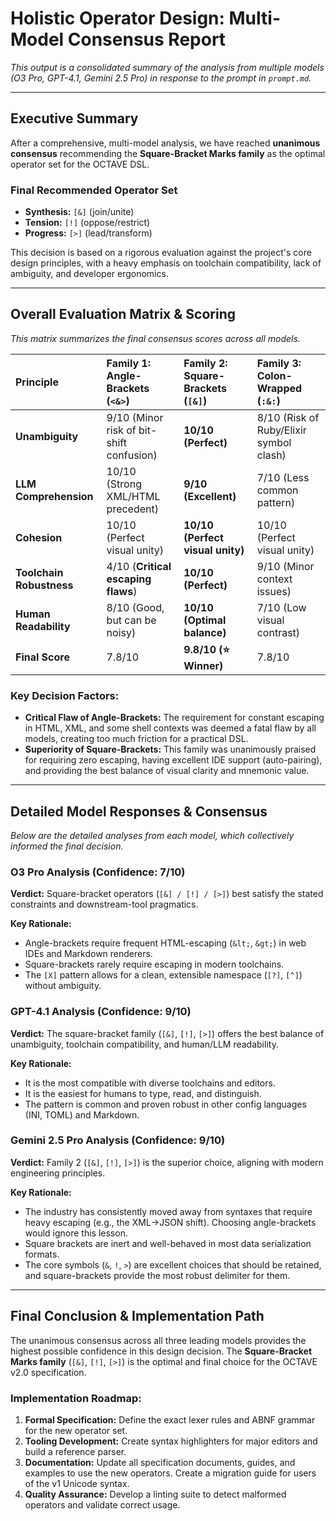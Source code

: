# Holistic Operator Design: Multi-Model Consensus Report

*This output is a consolidated summary of the analysis from multiple models (O3 Pro, GPT-4.1, Gemini 2.5 Pro) in response to the prompt in `prompt.md`.*

---

## Executive Summary

After a comprehensive, multi-model analysis, we have reached **unanimous consensus** recommending the **Square-Bracket Marks family** as the optimal operator set for the OCTAVE DSL.

### Final Recommended Operator Set
- **Synthesis:** `[&]` (join/unite)
- **Tension:** `[!]` (oppose/restrict)
- **Progress:** `[>]` (lead/transform)

This decision is based on a rigorous evaluation against the project's core design principles, with a heavy emphasis on toolchain compatibility, lack of ambiguity, and developer ergonomics.

---

## Overall Evaluation Matrix & Scoring

*This matrix summarizes the final consensus scores across all models.*

| Principle | Family 1: Angle-Brackets (`<&>`) | Family 2: Square-Brackets (`[&]`) | Family 3: Colon-Wrapped (`:&:`) |
| :--- | :--- | :--- | :--- |
| **Unambiguity** | 9/10 (Minor risk of bit-shift confusion) | **10/10 (Perfect)** | 8/10 (Risk of Ruby/Elixir symbol clash) |
| **LLM Comprehension**| 10/10 (Strong XML/HTML precedent) | **9/10 (Excellent)** | 7/10 (Less common pattern) |
| **Cohesion** | 10/10 (Perfect visual unity) | **10/10 (Perfect visual unity)** | 10/10 (Perfect visual unity) |
| **Toolchain Robustness**| 4/10 (**Critical escaping flaws**) | **10/10 (Perfect)** | 9/10 (Minor context issues) |
| **Human Readability**| 8/10 (Good, but can be noisy) | **10/10 (Optimal balance)** | 7/10 (Low visual contrast) |
| **Final Score** | 7.8/10 | **9.8/10 (⭐ Winner)** | 7.8/10 |

### Key Decision Factors:
- **Critical Flaw of Angle-Brackets:** The requirement for constant escaping in HTML, XML, and some shell contexts was deemed a fatal flaw by all models, creating too much friction for a practical DSL.
- **Superiority of Square-Brackets:** This family was unanimously praised for requiring zero escaping, having excellent IDE support (auto-pairing), and providing the best balance of visual clarity and mnemonic value.

---

## Detailed Model Responses & Consensus

*Below are the detailed analyses from each model, which collectively informed the final decision.*

### O3 Pro Analysis (Confidence: 7/10)

**Verdict:** Square-bracket operators (`[&] / [!] / [>]`) best satisfy the stated constraints and downstream-tool pragmatics.

**Key Rationale:**
- Angle-brackets require frequent HTML-escaping (`&lt;`, `&gt;`) in web IDEs and Markdown renderers.
- Square-brackets rarely require escaping in modern toolchains.
- The `[X]` pattern allows for a clean, extensible namespace (`[?]`, `[^]`) without ambiguity.

### GPT-4.1 Analysis (Confidence: 9/10)

**Verdict:** The square-bracket family (`[&]`, `[!]`, `[>]`) offers the best balance of unambiguity, toolchain compatibility, and human/LLM readability.

**Key Rationale:**
- It is the most compatible with diverse toolchains and editors.
- It is the easiest for humans to type, read, and distinguish.
- The pattern is common and proven robust in other config languages (INI, TOML) and Markdown.

### Gemini 2.5 Pro Analysis (Confidence: 9/10)

**Verdict:** Family 2 (`[&]`, `[!]`, `[>]`) is the superior choice, aligning with modern engineering principles.

**Key Rationale:**
- The industry has consistently moved away from syntaxes that require heavy escaping (e.g., the XML→JSON shift). Choosing angle-brackets would ignore this lesson.
- Square brackets are inert and well-behaved in most data serialization formats.
- The core symbols (`&`, `!`, `>`) are excellent choices that should be retained, and square-brackets provide the most robust delimiter for them.

---

## Final Conclusion & Implementation Path

The unanimous consensus across all three leading models provides the highest possible confidence in this design decision. The **Square-Bracket Marks family** (`[&]`, `[!]`, `[>]`) is the optimal and final choice for the OCTAVE v2.0 specification.

### Implementation Roadmap:
1.  **Formal Specification:** Define the exact lexer rules and ABNF grammar for the new operator set.
2.  **Tooling Development:** Create syntax highlighters for major editors and build a reference parser.
3.  **Documentation:** Update all specification documents, guides, and examples to use the new operators. Create a migration guide for users of the v1 Unicode syntax.
4.  **Quality Assurance:** Develop a linting suite to detect malformed operators and validate correct usage.

